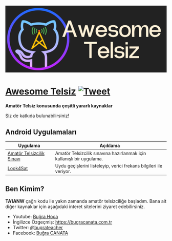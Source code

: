 ![Awesome Radio](awesome_telsiz.png)

# [Awesome Telsiz](https://github.com/bcanata/awesome-telsiz) [![Tweet](https://img.shields.io/twitter/url/http/shields.io.svg?style=social)](https://twitter.com/intent/tweet?url=https%3A%2F%2Fgithub.com%2Fbcanata%2Fawesome-telsiz&via=bugrahoca&text=Awesome-Telsiz&hashtags=ta1anw)

**Amatör Telsiz konusunda çeşitli yararlı kaynaklar**

Siz de katkıda bulunabilirsiniz!

## Android Uygulamaları

Uygulama | Açıklama
---- | ----
[Amatör Telsizcilik Sınavı](https://play.google.com/store/apps/details?id=ist.nitrogen.amatortelsizcilik) 			| Amatör Telsizcilik sınavına hazırlanmak için kullanışlı bir uygulama.
[Look4Sat](https://play.google.com/store/apps/details?id=com.rtbishop.look4sat&hl=en_US&gl=US) 			| Uydu geçişlerini listeleyip, verici frekans bilgileri ile veriyor.

## Ben Kimim? 

**TA1ANW** çağrı kodu ile yakın zamanda amatör telsizciliğe başladım. Bana ait diğer kaynaklar için aşağıdaki interet sitelerini ziyaret edebilirsiniz.  

 - Youtube: [Buğra Hoca](https://www.youtube.com/channel/UCAhzhgIOmzY317fisHEsPXg)
 - İngilizce Özgeçmiş: https://bugracanata.com.tr
 - Twitter: [@bugrateacher](https://twitter.com/bugrateacher)
 - Facebook: [Buğra CANATA](https://www.facebook.com/canata)
